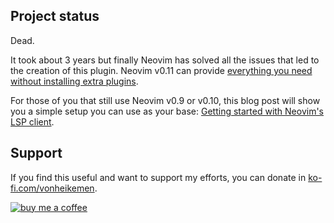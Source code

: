 ## Project status

Dead.

It took about 3 years but finally Neovim has solved all the issues that led to the creation of this plugin. Neovim v0.11 can provide [everything you need without installing extra plugins](https://vonheikemen.github.io/learn-nvim/feature/lsp-setup.html).

For those of you that still use Neovim v0.9 or v0.10, this blog post will show you a simple setup you can use as your base: [Getting started with Neovim's LSP client](https://dev.to/vonheikemen/getting-started-with-neovims-native-lsp-client-in-the-year-of-2022-the-easy-way-bp3).

## Support

If you find this useful and want to support my efforts, you can donate in [ko-fi.com/vonheikemen](https://ko-fi.com/vonheikemen).

[![buy me a coffee](https://res.cloudinary.com/vonheikemen/image/upload/v1726766343/gzu1l1mx3ou7jmp0tkvt.webp)](https://ko-fi.com/vonheikemen)

